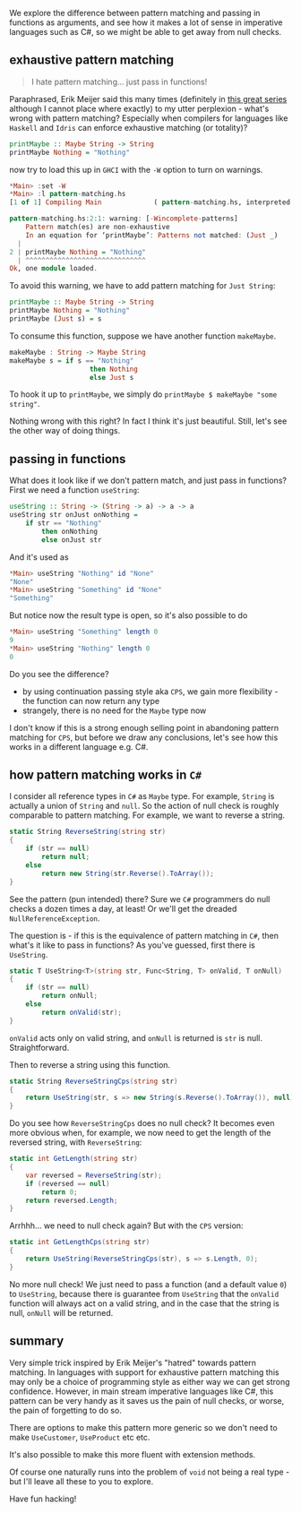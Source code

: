 We explore the difference between pattern matching and passing in functions as arguments, and see how it makes a lot of sense in imperative languages such as C#, so we might be able to get away from null checks.

## exhaustive pattern matching
> I hate pattern matching... just pass in functions!

Paraphrased, Erik Meijer said this many times (definitely in [this great series](https://channel9.msdn.com/Series/C9-Lectures-Erik-Meijer-Functional-Programming-Fundamentals/Lecture-Series-Erik-Meijer-Functional-Programming-Fundamentals-Chapter-1) although I cannot place where exactly) to my utter perplexion - what's wrong with pattern matching? Especially when compilers for languages like `Haskell` and `Idris` can enforce exhaustive matching (or totality)?

```haskell
printMaybe :: Maybe String -> String
printMaybe Nothing = "Nothing"
```

now try to load this up in `GHCI` with the `-W` option to turn on warnings.

```haskell
*Main> :set -W
*Main> :l pattern-matching.hs 
[1 of 1] Compiling Main             ( pattern-matching.hs, interpreted )

pattern-matching.hs:2:1: warning: [-Wincomplete-patterns]
    Pattern match(es) are non-exhaustive
    In an equation for ‘printMaybe’: Patterns not matched: (Just _)
  |
2 | printMaybe Nothing = "Nothing"
  | ^^^^^^^^^^^^^^^^^^^^^^^^^^^^^^
Ok, one module loaded.
```

To avoid this warning, we have to add pattern matching for `Just String`:

```haskell
printMaybe :: Maybe String -> String
printMaybe Nothing = "Nothing"
printMaybe (Just s) = s
```

To consume this function, suppose we have another function `makeMaybe`.

```haskell
makeMaybe : String -> Maybe String
makeMaybe s = if s == "Nothing" 
                    then Nothing 
                    else Just s
```

To hook it up to `printMaybe`, we simply do `printMaybe $ makeMaybe "some string"`.

Nothing wrong with this right? In fact I think it's just beautiful. Still, let's see the other way of doing things.

## passing in functions

What does it look like if we don't pattern match, and just pass in functions? First we need a function `useString`:

```haskell
useString :: String -> (String -> a) -> a -> a
useString str onJust onNothing =
    if str == "Nothing"
        then onNothing
        else onJust str
```

And it's used as
```haskell
*Main> useString "Nothing" id "None"
"None"
*Main> useString "Something" id "None"
"Something"
```

But notice now the result type is open, so it's also possible to do
```haskell
*Main> useString "Something" length 0
9
*Main> useString "Nothing" length 0
0
```

Do you see the difference?

* by using continuation passing style aka `CPS`, we gain more flexibility - the function can now return any type
* strangely, there is no need for the `Maybe` type now

I don't know if this is a strong enough selling point in abandoning pattern matching for `CPS`, but before we draw any conclusions, let's see how this works in a different language e.g. C#.

## how pattern matching works in `C#`

I consider all reference types in `C#` as `Maybe` type. For example, `String` is actually a union of `String` and `null`. So the action of null check is roughly comparable to pattern matching. For example, we want to reverse a string.

```csharp
static String ReverseString(string str)
{
    if (str == null)
        return null;
    else
        return new String(str.Reverse().ToArray());
}
```

See the pattern (pun intended) there? Sure we `C#` programmers do null checks a dozen times a day, at least! Or we'll get the dreaded `NullReferenceException`.

The question is - if this is the equivalence of pattern matching in `C#`, then what's it like to pass in functions? As you've guessed, first there is `UseString`.

```csharp	
static T UseString<T>(string str, Func<String, T> onValid, T onNull)
{
    if (str == null)
        return onNull;
    else
        return onValid(str);
}
```
`onValid` acts only on valid string, and `onNull` is returned is `str` is null. Straightforward.

Then to reverse a string using this function.

```csharp
static String ReverseStringCps(string str)
{
    return UseString(str, s => new String(s.Reverse().ToArray()), null);
}
```

Do you see how `ReverseStringCps` does no null check? It becomes even more obvious when, for example, we now need to get the length of the reversed string, with `ReverseString`:

```csharp
static int GetLength(string str)
{
    var reversed = ReverseString(str);
    if (reversed == null)
        return 0;
    return reversed.Length;
}
```

Arrhhh... we need to null check again? But with the `CPS` version:

```csharp
static int GetLengthCps(string str)
{
    return UseString(ReverseStringCps(str), s => s.Length, 0);
}
```

No more null check! We just need to pass a function (and a default value `0`) to `UseString`, because there is guarantee from `UseString` that the `onValid` function will always act on a valid string, and in the case that the string is null, `onNull` will be returned. 

## summary
Very simple trick inspired by Erik Meijer's "hatred" towards pattern matching. In languages with support for exhaustive pattern matching this may only be a choice of programming style as either way we can get strong confidence. However, in main stream imperative languages like C#, this pattern can be very handy as it saves us the pain of null checks, or worse, the pain of forgetting to do so.

There are options to make this pattern more generic so we don't need to make `UseCustomer`, `UseProduct` etc etc.

It's also possible to make this more fluent with extension methods.

Of course one naturally runs into the problem of `void` not being a real type - but I'll leave all these to you to explore. 

Have fun hacking!